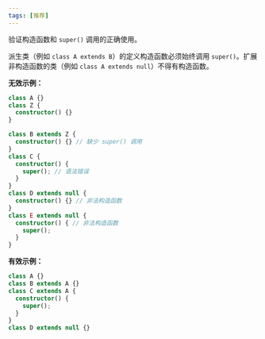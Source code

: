 ```yaml
---
tags: [推荐]
---
```


验证构造函数和 `super()` 调用的正确使用。

派生类（例如 `class A extends B`）的定义构造函数必须始终调用 `super()`。扩展非构造函数的类（例如 `class A extends null`）不得有构造函数。

**无效示例：**

```typescript
class A {}
class Z {
  constructor() {}
}

class B extends Z {
  constructor() {} // 缺少 super() 调用
}
class C {
  constructor() {
    super(); // 语法错误
  }
}
class D extends null {
  constructor() {} // 非法构造函数
}
class E extends null {
  constructor() { // 非法构造函数
    super();
  }
}
```

**有效示例：**

```typescript
class A {}
class B extends A {}
class C extends A {
  constructor() {
    super();
  }
}
class D extends null {}
```
